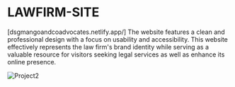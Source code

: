 # LAWFIRM-SITE
[dsgmangoandcoadvocates.netlify.app/]
The website features a clean and professional design with a focus on usability and accessibility. This website effectively represents the law firm's brand identity while serving as a valuable resource for visitors seeking legal services as well as enhance its online presence.


![Project2](https://github.com/user-attachments/assets/2bb29116-ae61-49fc-ab48-1c890a15818e)
